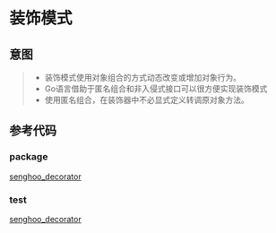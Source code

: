 # 装饰模式

## 意图

> * 装饰模式使用对象组合的方式动态改变或增加对象行为。
> * Go语言借助于匿名组合和非入侵式接口可以很方便实现装饰模式
> * 使用匿名组合，在装饰器中不必显式定义转调原对象方法。

## 参考代码

### package

[senghoo_decorator](/media/senghoo_design_pattern/20_decorator/decorator.go ':include :type=code')

### test

[senghoo_decorator](/media/senghoo_design_pattern/20_decorator/decorator_test.go ':include :type=code')

